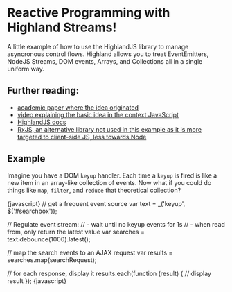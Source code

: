 # Reactive Programming with Highland Streams!

A little example of how to use the HighlandJS library to manage asyncronous control flows. Highland allows you to treat EventEmitters, NodeJS Streams, DOM events, Arrays, and Collections all in a single uniform way.

## Further reading:
  - [academic paper where the idea originated](https://hal.archives-ouvertes.fr/file/index/docid/75494/filename/RR-1065.pdf)
  - [video explaining the basic idea in the context JavaScript](https://vimeo.com/131196784)
  - [HighlandJS docs](http://highlandjs.org/)
  - [RxJS, an alternative library not used in this example as it is more targeted to client-side JS, less towards Node](https://github.com/Reactive-Extensions/RxJS)

## Example

Imagine you have a DOM `keyup` handler. Each time a `keyup` is fired is like a new item in an array-like collection of events. Now what if you could do things like `map`, `filter`, and `reduce` that theoretical collection?

{javascript}
  // get a frequent event source
  var text = _('keyup', $('#searchbox'));

  // Regulate event stream:
  // - wait until no keyup events for 1s
  // - when read from, only return the latest value
  var searches = text.debounce(1000).latest();

  // map the search events to an AJAX request
  var results = searches.map(searchRequest);

  // for each response, display it
  results.each(function (result) {
      // display result
  });
{javascript}